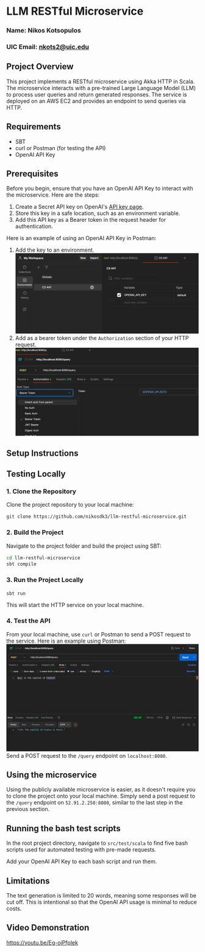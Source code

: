 # LLM RESTful Microservice
### Name: Nikos Kotsopulos
### UIC Email: nkots2@uic.edu

## Project Overview
This project implements a RESTful microservice using Akka HTTP in Scala. 
The microservice interacts with a pre-trained Large Language Model (LLM) 
to process user queries and return generated responses. The service is 
deployed on an AWS EC2 and provides an endpoint to send queries via HTTP.

## Requirements
- SBT
- curl or Postman (for testing the API)
- OpenAI API Key

## Prerequisites
Before you begin, ensure that you have an OpenAI API Key to interact with the microservice. Here are the steps:
1. Create a Secret API key on OpenAI's [API key page](https://platform.openai.com/api-keys).
2. Store this key in a safe location, such as an environment variable.
3. Add this API key as a Bearer token in the request header for authentication.

Here is an example of using an OpenAI API Key in Postman:
1. Add the key to an environment.
![img.png](assets/img.png)
2. Add as a bearer token under the `Authorization` section of your HTTP request.
![img.png](assets/img2.png)

## Setup Instructions

## Testing Locally

### 1. Clone the Repository
Clone the project repository to your local machine:
```bash
git clone https://github.com/nikosdk3/llm-restful-microservice.git
```
### 2. Build the Project
Navigate to the project folder and build the project using SBT:
```bash
cd llm-restful-microservice
sbt compile
```

### 3. Run the Project Locally
```bash
sbt run
```
This will start the HTTP service on your local machine.

### 4. Test the API
From your local machine, use `curl` or Postman to send a POST request to the service.
Here is an example using Postman:
![img.png](assets/img3.png)
Send a POST request to the `/query` endpoint on `localhost:8080`.

## Using the microservice
Using the publicly available microservice is easier, as it doesn't require you to 
clone the project onto your local machine. Simply send a post request to the `/query`
endpoint on `52.91.2.250:8080`, similar to the last step in the previous section.

## Running the bash test scripts
In the root project directory, navigate to `src/test/scala` to find five bash scripts used for automated testing with pre-made requests.

Add your OpenAI API Key to each bash script and run them.

## Limitations
The text generation is limited to 20 words, meaning some responses will be cut off. This is intentional so that the OpenAI API usage is minimal to reduce costs.

## Video Demonstration
https://youtu.be/Eg-ojPfplek
